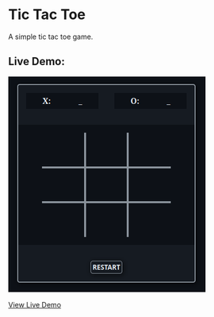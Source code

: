 # Tic Tac Toe
A simple tic tac toe game.

## Live Demo:

![demo](public/demo.png)

[View Live Demo](https://jasmirmd.github.io/tic-tac-toe/)